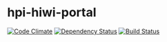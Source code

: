 hpi-hiwi-portal
===============

[![Code Climate](https://codeclimate.com/github/swt2-hpi/hpi-hiwi-portal.png)](https://codeclimate.com/github/swt2-hpi/hpi-hiwi-portal)
[![Dependency Status](https://gemnasium.com/swt2-hpi/hpi-hiwi-portal.png)](https://gemnasium.com/swt2-hpi/hpi-hiwi-portal)
[![Build Status](https://travis-ci.org/swt2-hpi/hpi-hiwi-portal.png?branch=master)](https://travis-ci.org/swt2-hpi/hpi-hiwi-portal)